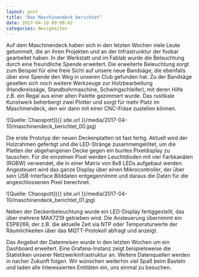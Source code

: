 ```yaml
---
layout: post
title: "Das Maschinendeck berichtet"
date: 2017-04-10 09:09:42
categories: Neuigkeiten
---
```

Auf dem Maschinendeck haben sich in den letzten Wochen viele Leute getummelt, die an ihren Projekten und an der Infrastrunktur der foobar gearbeitet haben. In der Werkstatt und im Fablab wurde die Beleuchtung durch eine freundliche Spende erweitert. Die erweiterte Beleuchtung sorgt zum Beispiel für eine freie Sicht auf unsere neue Bandsäge, die ebenfalls über eine Spende den Weg in unseren Club gefunden hat. Zu der Bandsäge gesellen sich noch weitere Werkzeuge zur Holzbearbeitung (Handkreissäge, Standbohrmaschine, Schwingschleifer), mit deren Hilfe z.B. ein Regal aus einer alten Palette gezimmert wurde. Das rustikale Kunstwerk beherbergt zwei Plotter und sorgt für mehr Platz im Maschinendeck, den wir dann mit einer CNC-Fräse zustellen können. 

![Quelle: Chaospott]({{ site.url }}/media/2017-04-10/maschinendeck_berichtet_00.jpg)

Die erste Prototyp der neuen Deckenplatten ist fast fertig. Aktuell wird der Holzrahmen gefertigt und die LED-Stränge zusammengelötet, um die Platten der abgehangenen Decke gegen ein buntes Pixeldisplay zu tauschen. Für die einzelnen Pixel werden Leuchtdioden mit  vier Farbkanälen (RGBW) verwendet, die  in einer Matrix von 8x8 LEDs aufgebaut werden. Angesteuert wird das ganze Display über einen Mikrocontroller, der über sein USB-Interface Bilddaten entgegennimmt und daraus die Daten für die angeschlossenen Pixel berechnet. 

![Quelle: Chaospott]({{ site.url }}/media/2017-04-10/maschinendeck_berichtet_01.jpg)

Neben der Deckenbeleuchtung wurde ein LED-Display fertiggestellt, das über mehrere MAX7219 getrieben wird. Die Ansteuerung übernimmt ein ESP8266, der z.B. die aktuelle Zeit via NTP  oder Temperaturwerte der Räumlichkeiten über das MQTT-Protokoll abfragt und anzeigt. 

Das Angebot der Datenreisen wurde in den letzten Wochen um ein Dashboard erweitert. Eine Grafana-Instanz zeigt beispielsweise die Statistiken unserer Netzwerkinfrastruktur an.  Weitere Datenquellen werden in nacher Zukunft folgen. Wir wünschen weiterhin viel Spaß beim Basteln und laden alle Interessierten Entitäten ein, uns einmal zu besuchen.